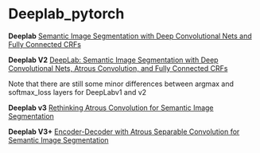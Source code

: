 # Deeplab_pytorch

**Deeplab**  [Semantic Image Segmentation with Deep Convolutional Nets and Fully Connected CRFs](https://arxiv.org/abs/1412.7062)


**Deeplab V2** [DeepLab: Semantic Image Segmentation with Deep Convolutional Nets, Atrous Convolution, and Fully Connected CRFs](http://arxiv.org/abs/1606.00915)

 Note that there are still some minor differences between argmax and softmax_loss layers for DeepLabv1 and v2

**Deeplab v3** [Rethinking Atrous Convolution for Semantic Image Segmentation](http://arxiv.org/abs/1706.05587)


**Deeplab V3+** [Encoder-Decoder with Atrous Separable Convolution for Semantic Image Segmentation](http://arxiv.org/abs/1802.02611)



